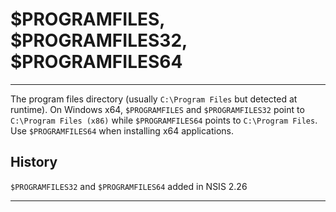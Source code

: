 # $PROGRAMFILES, $PROGRAMFILES32, $PROGRAMFILES64

---

The program files directory (usually `C:\Program Files` but detected at runtime). On Windows x64, `$PROGRAMFILES` and `$PROGRAMFILES32` point to `C:\Program Files (x86)` while `$PROGRAMFILES64` points to `C:\Program Files`. Use `$PROGRAMFILES64` when installing x64 applications.

## History

`$PROGRAMFILES32` and `$PROGRAMFILES64` added in NSIS 2.26

---
